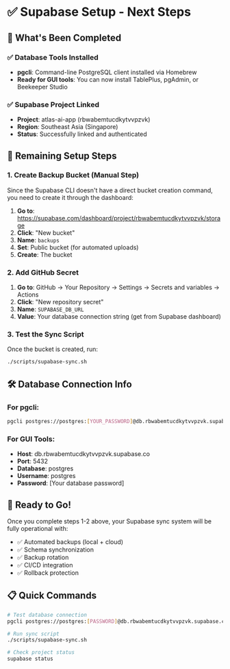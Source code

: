 # ✅ Supabase Setup - Next Steps

## 🎯 What's Been Completed

### ✅ Database Tools Installed
- **pgcli**: Command-line PostgreSQL client installed via Homebrew
- **Ready for GUI tools**: You can now install TablePlus, pgAdmin, or Beekeeper Studio

### ✅ Supabase Project Linked
- **Project**: atlas-ai-app (rbwabemtucdkytvvpzvk)
- **Region**: Southeast Asia (Singapore)
- **Status**: Successfully linked and authenticated

## 🔄 Remaining Setup Steps

### 1. Create Backup Bucket (Manual Step)
Since the Supabase CLI doesn't have a direct bucket creation command, you need to create it through the dashboard:

1. **Go to**: https://supabase.com/dashboard/project/rbwabemtucdkytvvpzvk/storage
2. **Click**: "New bucket"
3. **Name**: `backups`
4. **Set**: Public bucket (for automated uploads)
5. **Create**: The bucket

### 2. Add GitHub Secret
1. **Go to**: GitHub → Your Repository → Settings → Secrets and variables → Actions
2. **Click**: "New repository secret"
3. **Name**: `SUPABASE_DB_URL`
4. **Value**: Your database connection string (get from Supabase dashboard)

### 3. Test the Sync Script
Once the bucket is created, run:
```bash
./scripts/supabase-sync.sh
```

## 🛠️ Database Connection Info

### For pgcli:
```bash
pgcli postgres://postgres:[YOUR_PASSWORD]@db.rbwabemtucdkytvvpzvk.supabase.co:5432/postgres
```

### For GUI Tools:
- **Host**: db.rbwabemtucdkytvvpzvk.supabase.co
- **Port**: 5432
- **Database**: postgres
- **Username**: postgres
- **Password**: [Your database password]

## 🎉 Ready to Go!

Once you complete steps 1-2 above, your Supabase sync system will be fully operational with:
- ✅ Automated backups (local + cloud)
- ✅ Schema synchronization
- ✅ Backup rotation
- ✅ CI/CD integration
- ✅ Rollback protection

## 📋 Quick Commands

```bash
# Test database connection
pgcli postgres://postgres:[PASSWORD]@db.rbwabemtucdkytvvpzvk.supabase.co:5432/postgres

# Run sync script
./scripts/supabase-sync.sh

# Check project status
supabase status
```
